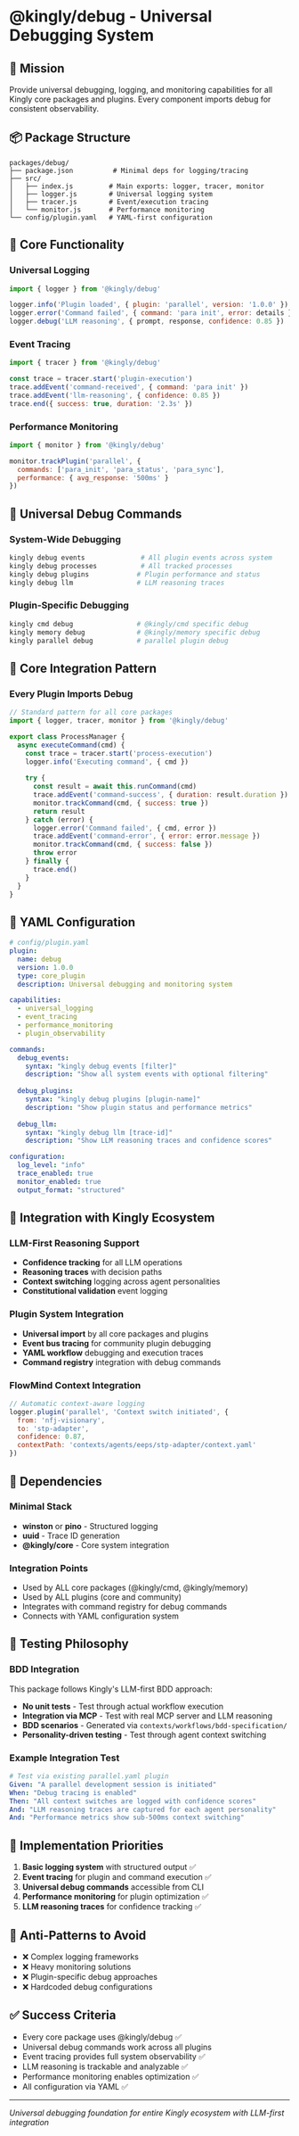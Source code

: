 # @kingly/debug - Universal Debugging System

## 🎯 Mission
Provide universal debugging, logging, and monitoring capabilities for all Kingly core packages and plugins. Every component imports debug for consistent observability.

## 📦 Package Structure
```
packages/debug/
├── package.json          # Minimal deps for logging/tracing
├── src/
│   ├── index.js         # Main exports: logger, tracer, monitor
│   ├── logger.js        # Universal logging system
│   ├── tracer.js        # Event/execution tracing  
│   └── monitor.js       # Performance monitoring
└── config/plugin.yaml   # YAML-first configuration
```

## 🔧 Core Functionality

### Universal Logging
```javascript
import { logger } from '@kingly/debug'

logger.info('Plugin loaded', { plugin: 'parallel', version: '1.0.0' })
logger.error('Command failed', { command: 'para init', error: details })
logger.debug('LLM reasoning', { prompt, response, confidence: 0.85 })
```

### Event Tracing
```javascript
import { tracer } from '@kingly/debug'

const trace = tracer.start('plugin-execution')
trace.addEvent('command-received', { command: 'para init' })
trace.addEvent('llm-reasoning', { confidence: 0.85 })
trace.end({ success: true, duration: '2.3s' })
```

### Performance Monitoring
```javascript
import { monitor } from '@kingly/debug'

monitor.trackPlugin('parallel', { 
  commands: ['para_init', 'para_status', 'para_sync'],
  performance: { avg_response: '500ms' }
})
```

## 🧠 Universal Debug Commands

### System-Wide Debugging
```bash
kingly debug events              # All plugin events across system
kingly debug processes           # All tracked processes  
kingly debug plugins            # Plugin performance and status
kingly debug llm                # LLM reasoning traces
```

### Plugin-Specific Debugging  
```bash
kingly cmd debug                # @kingly/cmd specific debug
kingly memory debug             # @kingly/memory specific debug
kingly parallel debug           # parallel plugin debug
```

## 🔄 Core Integration Pattern

### Every Plugin Imports Debug
```javascript
// Standard pattern for all core packages
import { logger, tracer, monitor } from '@kingly/debug'

export class ProcessManager {
  async executeCommand(cmd) {
    const trace = tracer.start('process-execution')
    logger.info('Executing command', { cmd })
    
    try {
      const result = await this.runCommand(cmd)
      trace.addEvent('command-success', { duration: result.duration })
      monitor.trackCommand(cmd, { success: true })
      return result
    } catch (error) {
      logger.error('Command failed', { cmd, error })
      trace.addEvent('command-error', { error: error.message })
      monitor.trackCommand(cmd, { success: false })
      throw error
    } finally {
      trace.end()
    }
  }
}
```

## 🎯 YAML Configuration
```yaml
# config/plugin.yaml
plugin:
  name: debug
  version: 1.0.0
  type: core_plugin
  description: Universal debugging and monitoring system

capabilities:
  - universal_logging
  - event_tracing  
  - performance_monitoring
  - plugin_observability

commands:
  debug_events:
    syntax: "kingly debug events [filter]"
    description: "Show all system events with optional filtering"
    
  debug_plugins:
    syntax: "kingly debug plugins [plugin-name]"
    description: "Show plugin status and performance metrics"
    
  debug_llm:
    syntax: "kingly debug llm [trace-id]"
    description: "Show LLM reasoning traces and confidence scores"

configuration:
  log_level: "info"
  trace_enabled: true
  monitor_enabled: true
  output_format: "structured"
```

## 🔧 Integration with Kingly Ecosystem

### LLM-First Reasoning Support
- **Confidence tracking** for all LLM operations
- **Reasoning traces** with decision paths
- **Context switching** logging across agent personalities
- **Constitutional validation** event logging

### Plugin System Integration
- **Universal import** by all core packages and plugins
- **Event bus tracing** for community plugin debugging
- **YAML workflow** debugging and execution traces
- **Command registry** integration with debug commands

### FlowMind Context Integration
```javascript
// Automatic context-aware logging
logger.plugin('parallel', 'Context switch initiated', {
  from: 'nfj-visionary',
  to: 'stp-adapter',
  confidence: 0.87,
  contextPath: 'contexts/agents/eeps/stp-adapter/context.yaml'
})
```

## 🔄 Dependencies

### Minimal Stack
- **winston** or **pino** - Structured logging
- **uuid** - Trace ID generation  
- **@kingly/core** - Core system integration

### Integration Points
- Used by ALL core packages (@kingly/cmd, @kingly/memory)
- Used by ALL plugins (core and community)
- Integrates with command registry for debug commands
- Connects with YAML configuration system

## 🧪 Testing Philosophy

### BDD Integration
This package follows Kingly's LLM-first BDD approach:
- **No unit tests** - Test through actual workflow execution
- **Integration via MCP** - Test with real MCP server and LLM reasoning
- **BDD scenarios** - Generated via `contexts/workflows/bdd-specification/`
- **Personality-driven testing** - Test through agent context switching

### Example Integration Test
```yaml
# Test via existing parallel.yaml plugin
Given: "A parallel development session is initiated"
When: "Debug tracing is enabled"
Then: "All context switches are logged with confidence scores"
And: "LLM reasoning traces are captured for each agent personality"
And: "Performance metrics show sub-500ms context switching"
```

## 🎯 Implementation Priorities

1. **Basic logging system** with structured output ✅
2. **Event tracing** for plugin and command execution ✅
3. **Universal debug commands** accessible from CLI
4. **Performance monitoring** for plugin optimization ✅
5. **LLM reasoning traces** for confidence tracking ✅

## 🚫 Anti-Patterns to Avoid
- ❌ Complex logging frameworks  
- ❌ Heavy monitoring solutions
- ❌ Plugin-specific debug approaches
- ❌ Hardcoded debug configurations

## ✅ Success Criteria
- Every core package uses @kingly/debug ✅
- Universal debug commands work across all plugins
- Event tracing provides full system observability ✅
- LLM reasoning is trackable and analyzable ✅
- Performance monitoring enables optimization ✅
- All configuration via YAML ✅

---
*Universal debugging foundation for entire Kingly ecosystem with LLM-first integration*